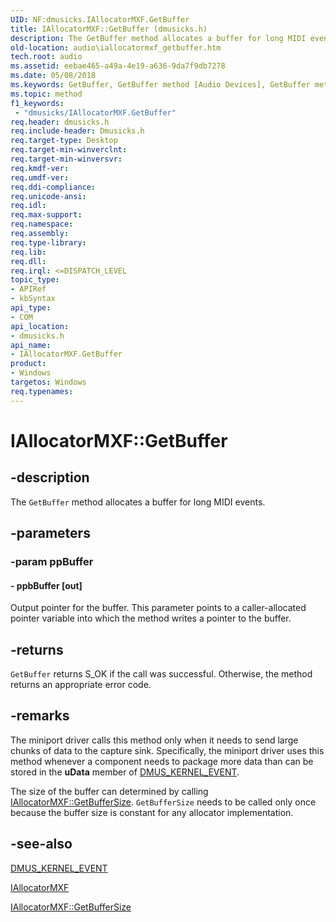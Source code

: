 ```yaml
---
UID: NF:dmusicks.IAllocatorMXF.GetBuffer
title: IAllocatorMXF::GetBuffer (dmusicks.h)
description: The GetBuffer method allocates a buffer for long MIDI events.
old-location: audio\iallocatormxf_getbuffer.htm
tech.root: audio
ms.assetid: eebae465-a49a-4e19-a636-9da7f9db7278
ms.date: 05/08/2018
ms.keywords: GetBuffer, GetBuffer method [Audio Devices], GetBuffer method [Audio Devices],IAllocatorMXF interface, IAllocatorMXF interface [Audio Devices],GetBuffer method, IAllocatorMXF.GetBuffer, IAllocatorMXF::GetBuffer, audio.iallocatormxf_getbuffer, audmp-routines_5abb78f4-de92-4342-877f-e7f1c15f8d8e.xml, dmusicks/IAllocatorMXF::GetBuffer
ms.topic: method
f1_keywords:
 - "dmusicks/IAllocatorMXF.GetBuffer"
req.header: dmusicks.h
req.include-header: Dmusicks.h
req.target-type: Desktop
req.target-min-winverclnt: 
req.target-min-winversvr: 
req.kmdf-ver: 
req.umdf-ver: 
req.ddi-compliance: 
req.unicode-ansi: 
req.idl: 
req.max-support: 
req.namespace: 
req.assembly: 
req.type-library: 
req.lib: 
req.dll: 
req.irql: <=DISPATCH_LEVEL
topic_type:
- APIRef
- kbSyntax
api_type:
- COM
api_location:
- dmusicks.h
api_name:
- IAllocatorMXF.GetBuffer
product:
- Windows
targetos: Windows
req.typenames: 
---
```


# IAllocatorMXF::GetBuffer


## -description


The <code>GetBuffer</code> method allocates a buffer for long MIDI events.


## -parameters




### -param ppBuffer






#### - ppbBuffer [out]

Output pointer for the buffer. This parameter points to a caller-allocated pointer variable into which the method writes a pointer to the buffer.


## -returns



<code>GetBuffer</code> returns S_OK if the call was successful. Otherwise, the method returns an appropriate error code.




## -remarks



The miniport driver calls this method only when it needs to send large chunks of data to the capture sink. Specifically, the miniport driver uses this method whenever a component needs to package more data than can be stored in the <b>uData</b> member of <a href="https://docs.microsoft.com/windows-hardware/drivers/ddi/content/dmusicks/ns-dmusicks-_dmus_kernel_event">DMUS_KERNEL_EVENT</a>.

The size of the buffer can determined by calling <a href="https://docs.microsoft.com/windows-hardware/drivers/ddi/content/dmusicks/nf-dmusicks-iallocatormxf-getbuffersize">IAllocatorMXF::GetBufferSize</a>. <code>GetBufferSize</code> needs to be called only once because the buffer size is constant for any allocator implementation.




## -see-also




<a href="https://docs.microsoft.com/windows-hardware/drivers/ddi/content/dmusicks/ns-dmusicks-_dmus_kernel_event">DMUS_KERNEL_EVENT</a>



<a href="https://docs.microsoft.com/windows-hardware/drivers/ddi/content/dmusicks/nn-dmusicks-iallocatormxf">IAllocatorMXF</a>



<a href="https://docs.microsoft.com/windows-hardware/drivers/ddi/content/dmusicks/nf-dmusicks-iallocatormxf-getbuffersize">IAllocatorMXF::GetBufferSize</a>
 

 

